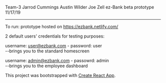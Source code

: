 Team-3
Jarrod Cummings
Austin Wilder
Joe Zell
ez-Bank beta prototype
11/17/19
_________________________________________________________

To run: prototype hosted on https://ezbank.netlify.com/


2 default users' credentials for testing purposes:

username: user@ezbank.com  -  password: user<br />
	--brings you to the standard homescreen<br />

username: admin@ezbank.com  -  passowrd: admin<br />
	--brings you to the employee dashboard<br />


This project was bootstrapped with [Create React App](https://github.com/facebook/create-react-app).